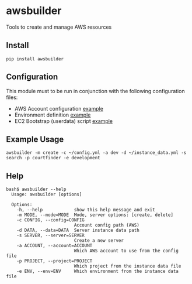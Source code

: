 # awsbuilder


Tools to create and manage AWS resources

## Install

`pip install awsbuilder`

## Configuration

This module must to be run in conjunction with the following configuration files:

* AWS Account configuration [example](example_config/config.yml)
* Environment definition [example](example_config/example_instance_data.yaml)
* EC2 Bootstrap (userdata) script [example](example_config/example_userdata.sh)

## Example Usage

```
awsbuilder -m create -c ~/config.yml -a dev -d ~/instance_data.yml -s search -p courtfinder -e development
```

## Help

```
bash$ awsbuilder --help
  Usage: awsbuilder [options]

  Options:
    -h, --help            show this help message and exit
    -m MODE, --mode=MODE  Mode, server options: [create, delete]
    -c CONFIG, --config=CONFIG
                          Account config path (AWS)
    -d DATA, --data=DATA  Server instance data path
    -s SERVER, --server=SERVER
                          Create a new server
    -a ACCOUNT, --account=ACCOUNT
                          Which AWS account to use from the config file
    -p PROJECT, --project=PROJECT
                          Which project from the instance data file
    -e ENV, --env=ENV     Which environment from the instance data file
```


